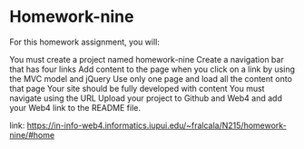 # Homework-nine

For this homework assignment, you will:

You must create a project named homework-nine
Create a navigation bar that has four links
Add content to the page when you click on a link by using the MVC model and jQuery
Use only one page and load all the content onto that page
Your site should be fully developed with content
You must navigate using the URL
Upload your project to Github and Web4 and add your Web4 link to the README file.

link: https://in-info-web4.informatics.iupui.edu/~fralcala/N215/homework-nine/#home
